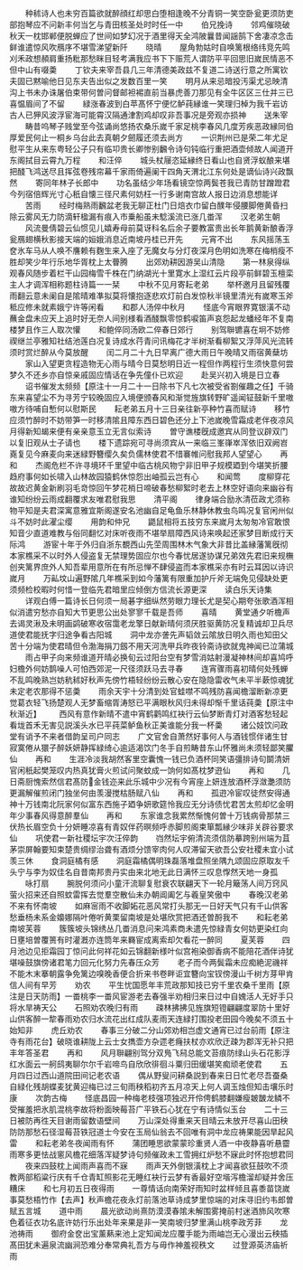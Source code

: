 <!-- { "loadSidebar": true } -->
　　种秫诗人也未穷百篇欲就醉顔红却思白堕相逢晚不分青铜一笑空卧瓮更须防吏部抱琴应不问新丰何当乞与青田核圣处时时任一中
　　伯兄挽诗
　　邻鸡催晓破秋天一枕邯郸便脱蝉应了世间如梦幻况于酒里得天全鸿陂曩昔闻謡鹄下舍凄凉念击鲜谁遣惊风吹鴈序不堪雪涕望新阡
　　晓晴
　　屋角勃姑时自唤篱根络纬竞先鸣刈禾政想頳肩重扬粃那愁眯目轻考满我应书下下赈荒人谓防平平回思旧嵗民情恶不但中山有啜羮
　　丁钦夫来宰吾县几三年清德美政兹不复道二诗送行意之所寓钦夫固已黙喻他日见东夫告出似之发数百里一笑
　　明月从来忌暗投汚渠尤忌映清沟上书未办诛屠伯束带何曽问督邮袒裼直前当暴虎善刀那见有全牛区区三仕并三已喜愠眉间了不留
　　緑涨春波到白苹髙怀宁便忆鲈莼縁谁一笑理归棹为我千岩访古人已狎风波浮宦海可能霄汉隔通津割鸡却叹非吾事况是旁观亦损神
　　送朱宰
　　畴昔呜琴子贱堂至今弦诵尚悠扬农桑乐嵗千家足桃李春风几度芳疾恶政縁同伯厚爱民何止一桐乡乌台此去真朝夕劒履还须去尚方
　　一识荆州已是荣二年尤足慰平生从来东粤轻公子只有临卭贵长卿惨别飜令诗句钝临行重把酒壶倾故人闻道开东阁拭目云霄九万程
　　和汪倅
　　城头杖屦恣延縁终日看山也自贤浮蚁酿来堪把醆飞鸿送尽且挥弦卷残帘幕千家雨倚遍阑干四角天渭北江东何处是谪仙诗兴政飘然
　　寄同年林子长郎中
　　功名虽结少年场看镜空惊两鬓苍我已青防甘蹭蹬君今列宿倍辉光寸心秖自懐三径尺素何妨枉一行多谢南宫故人报日边消息想能详
　　苦雨
　　经时梅熟雨飜盆老我无聊正杜门日焙衣巾留白醭年侵腰脚倦黄昏扫除云雾风无力防滴轩楹漏有痕入市乗船虽未騐溪流已涨几畨浑
　　汉老弟生朝
　　风流曼倩碧云仙惯见儿嬉寿母前莫讶科名后余子要教富贵出长年鹅黄新酿香浮瓮鴈翅横秋影接天端的姮娥消息近南坡丹桂已开先
　　元宵不出
　　东风摇荡玉奁氷车马从人唤不譍赖有麴生来入座了无魔女与分灯夜深月色明如洗寒在梅梢瘦不胜却笑少年行乐地华胥枕上太瞢腾
　　出郊劝耕因游吴山清隐
　　第一林泉得纵观春风随步着栏干山园梅雪千株在门纳湖光十里寛水上湿红云片段亭前鲜碧玉檀栾主人才调浑相称题柱诗篇一一栞
　　中秋不见月寄耘老弟
　　举杯邀月且留残覆雨翻云意未阑自是隂晴难凖拟莫将懐抱逐悲欢灯前白发惊秋半镜里清光有嵗寒玉斧秪应修未就素娥宁许等闲看
　　和郡人汤倅中秋月
　　怪底今宵眼界寛银潢不动蘸金盘未应天上追时好无奈人间别様看酒醆飘零惊鹤唳笛声哀怨起龙蟠经年不复南楼梦且作三人取次懽
　　和鲍倅同汤欧二倅春日郊行
　　别驾聨镳喜在坰不妨修禊继兰亭雅知社结池莲白况复诗成水荇青问讯梅花才半树渐看柳絮又浮萍风光流转须时赏烂醉从今莫放醒
　　闰二月二十九日早离广德大雨日午晚晴又雨宿黄蘖坊
　　家山入望更贪程造物无心雨与晴今日莫愁明日近一程但作两程行生须快意何尝梦久不还乡亦自惊亲戚固应情话在争先僮仆已欢迎
　　赴吴兴初入境是日立春
　　诏书催发太频频【原注十一月二十一日除书下凡七次被受省劄催趣之任】千骑东来喜望尘不为寻芳宁较晚固应入境便颁春风和渐觉旌旗转野旷遥闻钲鼓新千里嗷嗷方待哺自慙何以慰斯民
　　耘老弟五月十三日亲往新亭种竹喜而赋诗
　　移竹应须竹醉时不妨带笋一时移清隂且障东西日碧色还分上下池嵗晚雪霜成老伴夜凉风月得新知朅来便有亲亲意玉立无言似索诗
　　曽守谯楼旣成邀宾从同登议辟双门以复旧观从士子请也
　　楼下遗踪宛可寻尚须宾从一来临三峯嵂崒浑依旧双阙岧嶤复见今麻麦向来迷緑野簪缨久矣负儒林使君不惜褰帷问慰我邦人望望心
　　再和
　　杰阁危栏不许寻境环千里望中临古桃风物宁非旧甲子规模廼到今堪笑折腰趋府事何如长啸入山林故园猿鹤休惊怨出岫孤云岂有心
　　和闻莺
　　度柳穿花故故迟黄金新刷羽毛竒惊回午梦花梢日啼破春愁柳絮时老去上林空好语向来幽谷有谁知纷纷云雨成翻覆求友唯君慰我思
　　清平阁
　　律身端合励氷清莅政尤须称物平知是夫君深寓意雅宜斯阁遂安名池幽自足龟鱼乐林静休教虫鸟鸣况复官闲州似斗不妨时此濯尘缨
　　用韵和仲兄
　　鼯鼠相将五技穷东来嵗月太匆匆冷官敢恨知音少直道难教与俗同翻忆对床听夜雨不堪举扇障西风诗来唤起还家梦目断成行天际鸿
　　游宦十年于外归自浙东覩西山先茔周围林木气象大非昔比盖縁藩篱旣彻本家樵采不以时外人侵盗复无禁理势固应尔也今春忧居遂协谋兄弟效先君旧来规橅创夹篱界庶外人知吾辈用意所在有所忌惮不肆侵盗而本家樵采亦有时云耳因以诗识嵗月
　　万畆坟山遍野隂几年樵采到如今藩篱有限重加护斤斧无端免见侵缺处更须频检校暇时何惜一登临先君暗里应倾倒方信流长源更深
　　读白乐天诗集
　　详观白傅一篇诗长日何须一局碁字细纵然劳眼力理长尤是契心期夸张歌酒浑相似消遣穷愁亦自知大节更思公出处寥寥千载是吾师
　　喜晴
　　黄堂通夕听檐声去谒灵湫及未明画鹢破寒收宿霭老龙擎日献新晴何须厌胜驱黄防况复精诚却卫兵尽道使君能抚字归途争看古阳城
　　洞中龙亦詟先声韬敛云隂放日明久雨也知田父苦十分端为使君晴但令渤海捐刀劔不用天河洗甲兵昨夜铃斋诗欲就鬼神闻已泣蒲城
　　雨占甲子向来频谁道开晴必换旬云过阳台空有梦雪消姑射漫凝神林间却喜鸠呼妇檐外何妨鹊噪人可怕西郊泥一尺径须跃马去寻春
　　连宵骤雨喜初晴何处残蝉不乱鸣晚熟岂妨秔秫好秋声先傍竹梧轻纷纷云散心安在隐隐雷收气未平半蔌惊魂犹未定老农那得不惩羮
　　雨余天宇十分清到处官蛙噤不鸣残防喜闻檐溜断新凉更觉葛衣轻飞扬楚观人无梦畜缩胥涛怒已平满眼秋风归未得却惭千里话莼羮【原注中秋渐近】
　　西风有意作新晴不遣中宵鹤鹳鸣红袂行云仙梦断青灯对酒客愁轻起看垅首禾无害见説溪头水已平莼菜鲈鱼秋正美谁能分我一杯羮
　　诸公妓饮问政堂有诮予不来者借韵呈司户同志
　　广文官舍自萧然好事何人与酒钱惯伴诸生甘寂寞倦从獧子醉妖妍静挥緑绮心逾适渴饮门冬手自煎畴昔东山怀雅尚未须轻鄙笑臞仙
　　再和
　　生涯冷淡我胡然客里空囊愧一钱已负酒杯同笑语彊排诗句鬬清妍官闲秖起樊笼叹内热真犹膏火煎试问聚蚊成一饷何如髙枕梦逰仙
　　再和
　　几日斋厨愧索然信君髙防金钱迩来此乐城中少况有今宵座上妍连放酒杯浮潋灔须防更漏解催煎闭门独坐何由羡漫搅枯肠赋八仙
　　再和
　　孤逰冷宦叹徒然安得通神十万钱南北阮家何似富东西施子廼争妍歌筵怜我应无分诗债忧君苦太煎却忆金明年少事春风得意醉羣仙
　　再和
　　东家谁念我累然惭愧何曽十万钱病骨那禁三伏热长眉空负十分妍睡凉喜有青奴伴药暝频呼赤脚煎阁束箪瓢縁少味非关辟谷要求仙
　　巩使君一新社稷坛宇次汪倅韵
　　岿然坛宇俯清流须信防摹跨别州端为苴茅崇屏翰要知束楚贵绸缪治聋有酒烦分馈宰肉何人叹滞留天欲吾公安社稷未宜小试羡三休
　　食洞庭橘有感
　　洞庭霜橘偶明珠磊落堆盘照坐隅九颂固应原取友千头宁与李为奴佳名自昔南邦贵丹实由来北地无此日满怀三叹息惸然天地一身孤
　　咏打扇
　　腕脱何须问小童汗流聊复慰衰农联翩天下一轮月簸荡人间万窍风萤火招来还自照蚊雷挥去觉羣空散仙未办朝阊阖乞与羲皇笑傲中
　　春晚汉老弟不来有怀南坡
　　如麻宻雨不收脚妬花恶风常打头那无一日好天气只有千山供客愁垂杨未系金嬝娜隔叶倦听黄栗留南坡是处堪欣赏把酒还曽酹我不
　　和耘老弟南坡芙蓉
　　簇簇坡头锦绣丛几畨消息问来鸿素商未遣先惊緑青女何妨更染红向日壅培曽覆篑有时灌漑亦连筒年来羇宦成离索却欠看花一醉同
　　夏芙蓉
　　四月池边见拒霜园丁惊问此何祥花如云锦翻新様叶似宫袍染御香病不能陪花酒伴诗犹堪噪鼓旗傍诸君笔力回元化努力先春压众芳
　　老子而今两鬓霜未应痴絶泥禨祥不能木末搴朝露争免篱边嗅晚香便合折来书卷畔讵宜簪向宝钗傍漫山千树方芽甲肯信人间有早芳
　　劝农
　　平生忧国愿年丰荒政那知技已穷千里农桑千里雨【原注是日天防雨】一畨桃李一畨风宦游老去春强半劝相归来日过中自媿活人无好手只将水旱祷天公
　　石照劝农晚归有雨
　　疎林拂拂见旌旗短镫翩翩度翠防十里好山供客醉一犂春雨劝农归水流花出红成队麦雨天连緑打围投老田园今晚矣不须五十始知非
　　虎丘劝农
　　春事三分破二分山郊劝相岂虚文通宵已过台前雨【原注寺有雨花台】破晓谁耕陇上云士女擕壶方杂遝老癃扶杖亦欢欣迂疎为郡浑无补只把丰年答圣君
　　再和
　　风月聨翩别驾分双鳬飞舄总能文苔痕防绿山头石花影浮红水面云一舸鸱夷聊尔尔千岩啼鸟自欣欣徘徊斗粟归田缓堪笑痴顽老使君
　　五月四日过西山道院田间记老农语
　　偶从野叟问耕桑説到春来日日忙老尽吾蚕桑自緑化残胡蝶麦犹黄迎梅已过三旬雨秧稻初齐五月凉天上何人调玉烛但知击壤乐时康
　　次韵古梅
　　怪底昌园一种梅老枝强项独迟开伶俜鹤膝翻嫌瘦皴皵龙鳞不受摧羞把氷肌混桃李故将粉面映莓苔广平铁石心犹在宁有诗情似玉台
　　二十三日被防再徃天目谢雨留数语壁间
　　万山深处得重来天目晴云未放开尽喜山田秧防防那愁石径湿莓苔铁冠道士今安在玉局仙翁去不回唯有洞中龙应祷果能因旱起风雷
　　和耘老弟冬夜闻雨有怀
　　蒲团睡思欲蒙蒙珍重贤人酒一中夜静喜听悬霤雨寒多更怯战窻风檐花细落浑疑梦诗句频催政未工雪拥红炉愁不寐此时怀抱想君同
　　夜来四鼓枕上闻雨声喜而不寐
　　雨声天外倒银潢枕上才闻喜欲狂鼓吹不须教两部稻粱行庆有千仓青缸照影花无睡红袂行云梦有香最好空堦泻檐溜却疑并舍压糟床
　　和七月初五日夜得雨
　　一尊情话向南荣好雨知时盆样倾且喜黍苗饶嵗事莫愁梧竹作【去声】秋声檐花夜永灯前落池草诗成梦里惊端的对床寻旧约韦郎曽赋五言城
　　道中雨
　　晨光欲动尚熹防漠漠春隂未解围雾掩前村迷酒斾风吹寒色着征衣功名底许妨行乐出处年来果是非一笑南坡归梦里满山桃李政芳菲
　　龙池祷雨
　　御府金奁出宝薰爇来池上定知闻龙应覆手能为雨岫岂无心漫出云秧插髙田犹未遍泉流幽涧恐难分奉常典礼吾方与毋作神羞视秩文
　　过登源英济庙祈雨
